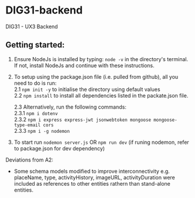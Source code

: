 # DIG31-backend
DIG31 - UX3 Backend

## Getting started:

1. Ensure NodeJs is installed by typing: `node -v` in the directory's terminal. If not, install NodeJs and continue with these instructions.

2. To setup using the package.json file (i.e. pulled from github), all you need to do is run:  
    2.1 `npm init -y` to initialise the directory using default values  
    2.2 `npm install` to install all dependencies listed in the packate.json file.  

    2.3 Alternatively, run the following commands:  
            2.3.1 `npm i dotenv`  
            2.3.2 `npm i express express-jwt jsonwebtoken mongoose mongoose-type-email cors`  
            2.3.3 `npm i -g nodemon`  

3. To start run `nodemon server.js` OR `npm run dev` (if runing nodemon, refer to package.json for dev dependency)

Deviations from A2:
- Some schema models modified to improve interconnectivity e.g. placeName, type, activityHistory, imageURL, activityDuration were included as references to other entities rathern than stand-alone entities.